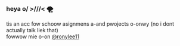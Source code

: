 ### heya o/ >///< 🌪

tis an acc fow schoow asignmens a-and pwojects o-onwy (no i dont actually talk liek that)<br/>
fowwow mie o-on [@ronylee11](https://www.github.com/ronylee11)

<!--
**1211311027/1211311027** is a ✨ _special_ ✨ repository because its `README.md` (this file) appears on your GitHub profile.

Here are some ideas to get you started:

- 🔭 I’m currently working on ...
- 🌱 I’m currently learning ...
- 👯 I’m looking to collaborate on ...
- 🤔 I’m looking for help with ...
- 💬 Ask me about ...
- 📫 How to reach me: ...
- 😄 Pronouns: ...
- ⚡ Fun fact: ...
-->
